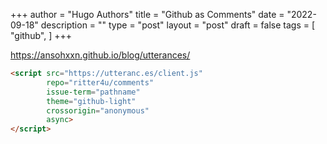 +++
author = "Hugo Authors"
title = "Github as Comments"
date = "2022-09-18"
description = ""
type = "post"
layout = "post"
draft = false
tags = [
    "github",
]
+++

https://ansohxxn.github.io/blog/utterances/



``` html
<script src="https://utteranc.es/client.js"
        repo="ritter4u/comments"
        issue-term="pathname"
        theme="github-light"
        crossorigin="anonymous"
        async>
</script>
```